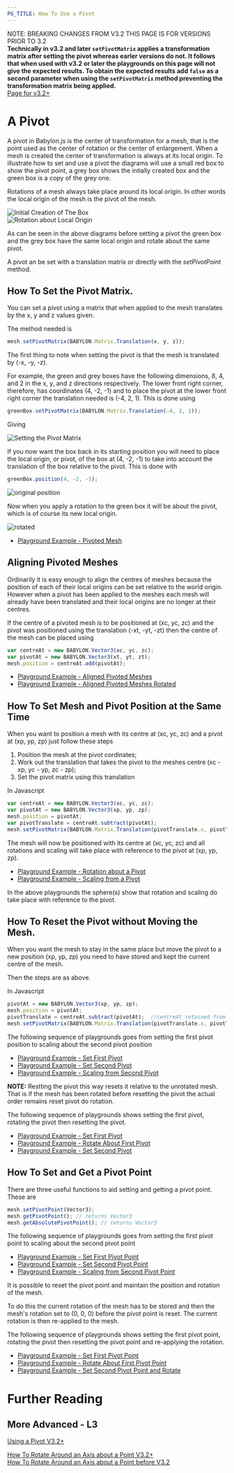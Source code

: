 ```yaml
---
PG_TITLE: How To Use a Pivot
---
```


NOTE: BREAKING CHANGES FROM V3.2 THIS PAGE IS FOR VERSIONS PRIOR TO 3.2  
**Technically in v3.2 and later `setPivotMatrix` applies a transformation matrix after setting the pivot whereas earler versions do not. It follows that when used with v3.2 or later the playgrounds on this page will not give the expected results. To obtain the expected results add `false` as a second parameter when using the `setPivotMatrix` method preventing the transformation matrix being applied.**    
[Page for v3.2+](/how_to/pivots3.2)

# A Pivot

A pivot in Babylon.js is the center of transformation for a mesh, that is the point used as the center of rotation or the center of enlargement. When a mesh is created the center of transformation is always at its local origin. To illustrate how to set and use a pivot the diagrams will use a small red box to show the pivot point, a grey box shows the intially created box and the green box is a copy of the grey one.

Rotations of a mesh always take place around its local origin. In other words the local origin of the mesh is the pivot of the mesh. 

![Initial Creation of The Box](/img/how_to/Mesh/pivot1.jpg)  
![Rotation about Local Origin](/img/how_to/Mesh/pivot0.jpg)

As can be seen in the above diagrams before setting a pivot the green box and the grey box have the same local origin and rotate about the same pivot.

A pivot an be set with a translation matrix or directly with the _setPivotPoint_ method.

## How To Set the Pivot Matrix.

You can set a pivot using a matrix that when applied to the mesh translates by the x, y and z values given. 

The method needed is 

```javascript
mesh.setPivotMatrix(BABYLON.Matrix.Translation(x, y, z));
```
The first thing to note when setting the pivot is that the mesh is translated by (-x, -y, -z).

For example, the green and grey boxes have the following dimensions, 8, 4, and 2 in the x, y, and z directions respectively. The lower front right corner, therefore, has coordinates (4, -2, -1) and to place the pivot at the lower front right corner the translation needed is  (-4, 2, 1). This is done using

```javascript
greenBox.setPivotMatrix(BABYLON.Matrix.Translation(-4, 2, 1));
```
Giving

![Setting the Pivot Matrix](/img/how_to/Mesh/pivot3.jpg)

If you now want the box back in its starting position you will need to place the local origin, or pivot, of the box at (4, -2, -1) to take into account the translation of the box relative to the pivot. This is done with

```javascript
greenBox.position(4, -2, -1);
```

![original position](/img/how_to/Mesh/pivot2.jpg)

Now when you apply a rotation to the green box it will be about the pivot, which is of course its new local origin.

![rotated](/img/how_to/Mesh/pivot4.jpg)

* [Playground Example - Pivoted Mesh](http://www.babylonjs-playground.com/#AGXDE#1)

## Aligning Pivoted Meshes

Ordinarily it is easy enough to align the centres of meshes because the position of each of their local origins can be set relative to the world origin. However when a pivot has been applied to the meshes each mesh will already have been translated and their local origins are no longer at their centres.

If the centre of a pivoted mesh is to be positioned at (xc, yc, zc) and the pivot was positioned using the translation (-xt, -yt, -zt) then the centre of the mesh can be placed using

```javascript
var centreAt = new BABYLON.Vector3(xc, yc, zc);
var pivotAt = new BABYLON.Vector3(xt, yt, zt);
mesh.position = centreAt.add(pivotAt);
```

* [Playground Example - Aligned Pivoted Meshes](http://www.babylonjs-playground.com/#AGXDE#2)
* [Playground Example - Aligned Pivoted Meshes Rotated](http://www.babylonjs-playground.com/#AGXDE#3)

## How To Set Mesh and Pivot Position at the Same Time

When you want to position a mesh with its centre at (xc, yc, zc) and a pivot at (xp, yp, zp) just follow these steps

1. Position the mesh at the pivot cordinates;
2. Work out the translation that takes the pivot to the meshes centre (xc - xp, yc - yp, zc - zp);
3. Set the pivot matrix using this translation

In Javascript

```javascript
var centreAt = new BABYLON.Vector3(xc, yc, zc);
var pivotAt = new BABYLON.Vector3(xp, yp, zp);
mesh.position = pivotAt;
var pivotTranslate = centreAt.subtract(pivotAt);
mesh.setPivotMatrix(BABYLON.Matrix.Translation(pivotTranslate.x, pivotTranslate.y, pivotTranslate.z));
```
The mesh will now be positioned with its centre at (xc, yc, zc) and all rotations and scaling will take place with reference to the pivot at (xp, yp, zp).

* [Playground Example - Rotation about a Pivot](http://www.babylonjs-playground.com/#AGXDE#4)
* [Playground Example - Scaling from a Pivot](http://www.babylonjs-playground.com/#AGXDE#5)

In the above playgrounds the sphere(s) show that rotation and scaling do take place with reference to the pivot.

## How To Reset the Pivot without Moving the Mesh.

When you want the mesh to stay in the same place but move the pivot to a new position (xp, yp, zp) you need to have stored and kept the current centre of the mesh. 

Then the steps are as above.

In Javascript

```javascript
pivotAt = new BABYLON.Vector3(xp, yp, zp);
mesh.position = pivotAt;
pivotTranslate = centreAt.subtract(pivotAt);  //centreAt retained from previous pivot setting
mesh.setPivotMatrix(BABYLON.Matrix.Translation(pivotTranslate.x, pivotTranslate.y, pivotTranslate.z));
```
The following sequence of playgrounds goes from setting the first pivot position to scaling about the second pivot position

* [Playground Example - Set First Pivot](http://www.babylonjs-playground.com/#1MKHR9#9)
* [Playground Example - Set Second Pivot](http://www.babylonjs-playground.com/#1MKHR9#13)
* [Playground Example - Scaling from Second Pivot](http://www.babylonjs-playground.com/#1MKHR9#14)

**NOTE:** Restting the pivot this way resets it relative to the unrotated mesh. That is if the mesh has been rotated before resetting the pivot the actual order remains reset pivot do rotation.

The following sequence of playgrounds shows setting the first pivot, rotating the pivot then resetting the pivot.

* [Playground Example - Set First Pivot](http://www.babylonjs-playground.com/#1MKHR9#9)
* [Playground Example - Rotate About First Pivot](http://www.babylonjs-playground.com/#1MKHR9#10)
* [Playground Example - Set Second Pivot](http://www.babylonjs-playground.com/#1MKHR9#11)  

## How To Set and Get a Pivot Point

There are three useful functions to aid setting and getting a pivot point. These are

```javascript
mesh.setPivotPoint(Vector3);
mesh.getPivotPoint(); // returns Vector3
mesh.getAbsolutePivotPoint(); // returns Vector3
```

The following sequence of playgrounds goes from setting the first pivot point to scaling about the second pivot point

* [Playground Example - Set First Pivot Point](http://www.babylonjs-playground.com/#1MKHR9#17)  
* [Playground Example - Set Second Pivot Point](http://www.babylonjs-playground.com/#1MKHR9#18)  
* [Playground Example - Scaling from Second Pivot Point](http://www.babylonjs-playground.com/#1MKHR9#19)

It is possible to reset the pivot point and maintain the position and rotation of the mesh.  

To do this the current rotation of the mesh has to be stored and then the mesh's rotation set to (0, 0, 0) before the pivot point is reset. The current rotation is then re-applied to the mesh.

The following sequence of playgrounds shows setting the first pivot point, rotating the pivot then resetting the pivot point and re-applying the rotation.

* [Playground Example - Set First Pivot Point](http://www.babylonjs-playground.com/#1MKHR9#17)  
* [Playground Example - Rotate About First Pivot Point](http://www.babylonjs-playground.com/#1MKHR9#20)  
* [Playground Example - Set Second Pivot Point and Rotate](http://www.babylonjs-playground.com/#1MKHR9#21) 


# Further Reading

## More Advanced - L3

[Using a Pivot V3.2+](/How_To/Pivots3.2)  

[How To Rotate Around an Axis about a Point V3.2+](/How_To/Pivot3.2)  
[How To Rotate Around an Axis about a Point before V3.2](/How_To/Pivot)



